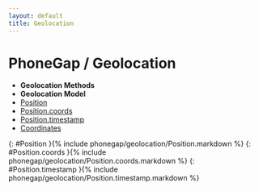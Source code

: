 ```yaml
---
layout: default
title: Geolocation
---
```

PhoneGap / Geolocation
=================

* __Geolocation Methods__
* __Geolocation Model__
* [Position](#Position)
* [Position.coords](#Position.coords)
* [Position.timestamp](#Position.timestamp)
* [Coordinates](#Coordinates)

{: #Position     }{% include phonegap/geolocation/Position.markdown %}
{: #Position.coords     }{% include phonegap/geolocation/Position.coords.markdown %}
{: #Position.timestamp     }{% include phonegap/geolocation/Position.timestamp.markdown %}